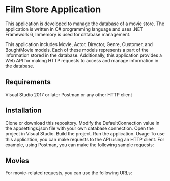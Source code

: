 # Film Store Application
This application is developed to manage the database of a movie store. The application is written in C# programming language and uses .NET Framework 6, Inmemory is used for database management.

This application includes Movie, Actor, Director, Genre, Customer, and BoughtMovie models. Each of these models represents a part of the information stored in the database. Additionally, this application provides a Web API for making HTTP requests to access and manage information in the database.

## Requirements
Visual Studio 2017 or later
Postman or any other HTTP client
## Installation
Clone or download this repository.
Modify the DefaultConnection value in the appsettings.json file with your own database connection.
Open the project in Visual Studio.
Build the project.
Run the application.
Usage
To use this application, you can make requests to the API using an HTTP client. For example, using Postman, you can make the following sample requests:

## Movies
For movie-related requests, you can use the following URLs:
